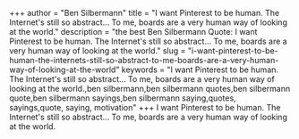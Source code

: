 +++
author = "Ben Silbermann"
title = "I want Pinterest to be human. The Internet's still so abstract... To me, boards are a very human way of looking at the world."
description = "the best Ben Silbermann Quote: I want Pinterest to be human. The Internet's still so abstract... To me, boards are a very human way of looking at the world."
slug = "i-want-pinterest-to-be-human-the-internets-still-so-abstract-to-me-boards-are-a-very-human-way-of-looking-at-the-world"
keywords = "I want Pinterest to be human. The Internet's still so abstract... To me, boards are a very human way of looking at the world.,ben silbermann,ben silbermann quotes,ben silbermann quote,ben silbermann sayings,ben silbermann saying,quotes, sayings,quote, saying, motivation"
+++
I want Pinterest to be human. The Internet's still so abstract... To me, boards are a very human way of looking at the world.
